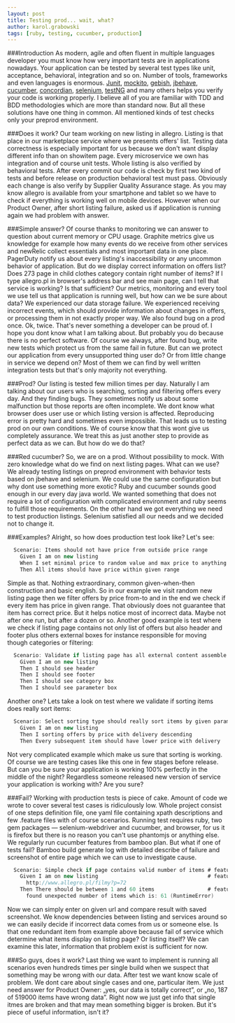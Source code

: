 ```yaml
---
layout: post
title: Testing prod... wait, what?
author: karol.grabowski
tags: [ruby, testing, cucumber, production]
---
```


###Introduction
As modern, agile and often fluent in multiple languages developer you must know how very important tests are in
applications nowadays. Your application can be tested by several test types like unit, acceptance, behavioral,
integration and so on. Number of tools, frameworks and even languages is enormous.
[Junit](http://junit.org/),
[mockito](http://mockito.org/),
[gebish](http://www.gebish.org/),
[jbehave](http://jbehave.org/),
[cucumber](https://cukes.info/),
[concordian](http://concordion.org/),
[selenium](http://www.seleniumhq.org/),
[testNG](http://testng.org/)
 and many others helps you verify your code is working properly.
I believe all of you are familiar with TDD and BDD methodologies which are more than standard now. But all these
solutions have one thing in common. All mentioned kinds of test checks only your preprod environment.

###Does it work?
Our team working on new listing in allegro. Listing is that place in our marketplace service where we presents
offers' list. Testing data correctness is especially important for us because we don't want display different info
than on showitem page. Every microservice we own has integration and of course unit tests. Whole listing
is also verified by behavioral tests. After every commit our code is check by first two kind of tests and before
release on production behavioral test must pass. Obviously each change is also verify by Supplier Quality Assurance
stage. As you may know allegro is available from your smartphone and tablet so we have to check if everything is
working well on mobile devices. However when our Product Owner, after short listing failure, asked us if application
is running again we had problem with answer.

###Simple answer?
Of course thanks to monitoring we can answer to question about current memory or CPU usage. Graphite metrics give us
knowledge for example how many events do we receive from other services and newRelic collect essentials and most
important data in one place. PagerDuty notify us about every listing's inaccessibility or any uncommon
behavior of application. But do we display correct information on offers list? Does 273 page in child clothes category
contain right number of items? If I type allegro.pl in browser's address bar and see main page, can I tell that
service is working? Is that sufficient? Our metrics, monitoring and every tool we use tell us that application is
running well, but how can we be sure about data? We experienced our data storage failure. We experienced receiving
incorrect events, which should provide information about changes in offers, or processing them in not exactly proper way.
We also found bug on a prod once. Ok, twice. That's never something a developer can be proud of.
I hope you dont know what I am talking about. But probably you do because there is no perfect software. Of course we
always, after found bug, write new tests which protect us from the same fail in future. But can we protect our
application from every unsupported thing user do? Or from little change in service we depend on? Most of them we can
find by well written integration tests but that's only majority not everything.

###Prod?
Our listing is tested few million times per day. Naturally I am talking about our users who is searching, sorting and
filtering offers every day. And they finding bugs. They sometimes notify us about some malfunction but those reports
are often incomplete. We dont know what browser does user use or which listing version is affected. Reproducing
error is pretty hard and sometimes even impossible. That leads us to testing prod on our own conditions. We of course
know that this wont give us completely assurance. We treat this as just another step to provide as perfect
data as we can. But how do we do that?

###Red cucumber?
So, we are on a prod. Without possibility to mock. With zero knowledge what do we find on next listing pages. What
can we use? We already testing listings on preprod environment with behavior tests based on jbehave and selenium.
We could use the same configuration but why dont use something more exotic? Ruby and cucumber sounds good enough in
our every day java world. We wanted something that does not require a lot of configuration with complicated environment
and ruby seems to fulfill those requirements. On the other hand we got everything we need to test production listings.
Selenium satisfied all our needs and we decided not to change it.

###Examples?
Alright, so how does production test look like? Let's see:


```groovy
  Scenario: Items should not have price from outside price range
    Given I am on new listing
    When I set minimal price to random value and max price to anything higher
    Then All items should have price within given range
```
Simple as that. Nothing extraordinary, common given-when-then construction and basic english. So in our example
we visit random new listing page then we filter offers by price from-to and in the end we check if every item has
price in given range. That obviously does not guarantee that item has correct price. But it helps notice most of
incorrect data. Maybe not after one run, but after a dozen or so. Another good example is test where we check if
listing page contains not only list of offers but also header and footer plus others external boxes for instance
responsible for moving though categories or filtering:
```groovy
  Scenario: Validate if listing page has all external content assemble
    Given I am on new listing
    Then I should see header
    Then I should see footer
    Then I should see category box
    Then I should see parameter box
```
Another one? Lets take a look on test where we validate if sorting items does really sort items:

```groovy
  Scenario: Select sorting type should really sort items by given parameter
    Given I am on new listing
    Then I sorting offers by price with delivery descending
    Then Every subsequent item should have lower price with delivery
```

Not very complicated example which make us sure that sorting is working. Of course we are testing cases like this one
in few stages before release. But can you be sure your application is working 100% perfectly in the middle of the night?
 Regardless someone released new version of service your application is working with? Are you sure?

###Fail?
Working with production tests is piece of cake. Amount of code we wrote to cover several test cases is
ridiculously low. Whole project consist of one steps definition file, one yaml file containing xpath descriptions and
few .feature files with of course scenarios. Running test requires ruby, two gem packages — selenium-webdriver
and cucumber, and browser, for us it is firefox but there is no reason you can't use phantomjs or anything else.
We regularly run cucumber features from bamboo plan. But what if one of tests fail? Bamboo build generate log with
detailed describe of failure and screenshot of entire page which we can use to investigate cause.

```groovy
  Scenario: Simple check if page contains valid number of items # features/items.feature:3
    Given I am on new listing                                   # features/step_definitions/steps.rb:30
      http://www.allegro.pl/filmy?p=72
    Then There should be between 1 and 60 items                 # features/step_definitions/steps.rb:44
      found unexpected number of items which is: 61 (RuntimeError)
```

Now we can simply enter on given url and compare result with saved screenshot. We know dependencies between listing and
services around so we can easily decide if incorrect data comes from us or someone else. Is that one redundant item
from example above because fail of service which determine what items display on listing page? Or listing itself?
We can examine this later, information that problem exist is sufficient for now.

###So guys, does it work?
Last thing we want to implement is running all scenarios even hundreds times per single build when we suspect that
something may be wrong with our data. After test we want know scale of problem. We dont care about single cases
and one, particular item. We just need answer for Product Owner: „yes, our data is totally correct”, or „no, 187 of
519000 items have wrong data”. Right now we just get info that single itmes are broken and that may mean something
bigger is broken. But it's piece of useful information, isn't it?
